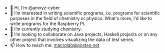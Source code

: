 - 👋 Hi, I’m @amxyz-cyber
- 👀 I’m interested in writing scientific programs, i.e. programs for scientific purposes in the field of chemistry or physics. What's more, I'd like to write programs for the Raspberry Pi.
- 🌱 I’m currently studying chemistry.
- 💞️ I’m looking to collaborate on Java projects, Haskell projects or on any other project that involves visualizing the data of test series.
- 📫 How to reach me: macrolab@posteo.net

<!---
amxyz-cyber/amxyz-cyber is a ✨ special ✨ repository because its `README.md` (this file) appears on your GitHub profile.
You can click the Preview link to take a look at your changes.
--->
